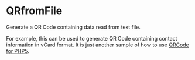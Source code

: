 # QRfromFile

Generate a QR Code containing data read from text file.

For example, this can be used to generate QR Code containing contact information in vCard format. It is just another sample of how to use [QRCode for PHP5](https://github.com/kazuhikoarase/qrcode-generator).
